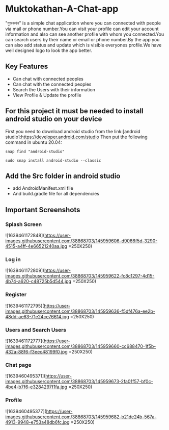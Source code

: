 # Muktokathan-A-Chat-app

"মুক্তকথন" is a simple chat application where you can connected with people via mail or phone number.You can visit your profile can edit your account information and also can see another profile with whom you connected.You can search users by their name or email or phone number.By the app you can also add status and update which is visible everyones profile.We have well designed logo to look the app better. 
## Key Features
- Can chat with connected peoples
- Can chat with the connected peoples
- Search the Users with their information
- View Profile & Update the profile
## For this project it must be needed to install android studio on your device
First you need to download android studio from the link:[android studio]:https://developer.android.com/studio
Then put the following command in ubuntu 20.04:
~~~
snap find "android-studio"
~~~
~~~
sudo snap install android-studio --classic
~~~
## Add the Src folder in android studio
- add AndroidManifest.xml file 
- And build.gradle file for all dependencies

## Important Screenshots

### Splash Screen
![1639461172848](https://user-images.githubusercontent.com/38868703/145959606-d9066f5d-3290-4515-a4ff-4e66521240aa.jpg =250X250)
### Log in
![1639461172809](https://user-images.githubusercontent.com/38868703/145959622-fc8c1297-4d15-4b74-a620-c48725b5d544.jpg =250X250)
### Register
![1639461172795](https://user-images.githubusercontent.com/38868703/145959636-f5df476a-ee2b-48dd-ae63-71e24ce76614.jpg =250X250)
### Users and Search Users
![1639461172777](https://user-images.githubusercontent.com/38868703/145959660-cc688470-1f5b-432a-88f6-f3eec48199f0.jpg =250X250)
### Chat page
![1639460495371](https://user-images.githubusercontent.com/38868703/145959673-2fa01f57-bf0c-4be4-b7f6-e3284297f1fa.jpg =250X250)
### Profile
![1639460495377](https://user-images.githubusercontent.com/38868703/145959682-b21de24b-567a-4913-9948-e753a48db6fc.jpg =250X250)
